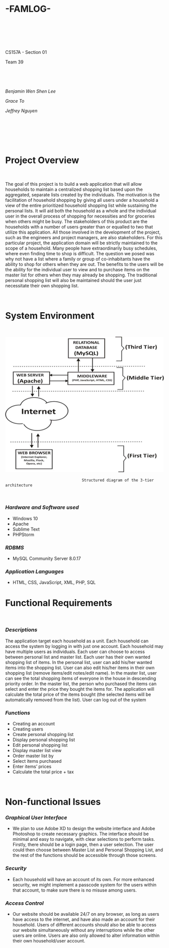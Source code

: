 &nbsp;
# -FAMLOG-
&nbsp;

&nbsp;

&nbsp;

CS157A - Section 01

Team 39

&nbsp;

&nbsp;

*Benjamin Wen Shen Lee*

*Grace To*

*Jeffrey Nguyen*

&nbsp;

&nbsp;

&nbsp;

# Project Overview
&nbsp;

The goal of this project is to build a web application that will allow households to maintain a centralized shopping list based upon the aggregated, separate lists created by the individuals.
The motivation is the facilitation of household shopping by giving all users under a household a view of the entire prioritized household shopping list while sustaining the personal lists. It will aid both the household as a whole and the individual user in the overall process of shopping for necessities and for groceries when others might be busy. The stakeholders of this product are the households with a number of users greater than or equalled to two that utilize this application. All those involved in the development of the project, such as the engineers and project managers, are also stakeholders. For this particular project, the application domain will be strictly maintained to the scope of a household. Many people have extraordinarily busy schedules, where even finding time to shop is difficult. The question we posed was why not have a list where a family or group of co-inhabitants have the ability to shop for others when they are out. The benefits to the users will be the ability for the individual user to view and to purchase items on the master list for others when they may already be shopping. The traditional personal shopping list will also be maintained should the user just necessitate their own shopping list. 


&emsp;

# System Environment
&nbsp;

![3-tier diagram](https://github.com/CS157A-Team39-FAMLOG/project_requirement/blob/master/structured_diagram_update.png)

                                      Structured diagram of the 3-tier architecture
&emsp;
###  *Hardware and Software used*
- Windows 10
- Apache
- Sublime Text
- PHPStorm
###  *RDBMS*
- MySQL Community Server 8.0.17
###  *Application Languages*
- HTML, CSS, JavaScript, XML, PHP, SQL

# Functional Requirements
&nbsp;

###  *Descriptions*
The application target each household as a unit. Each household can access the system by logging in with just one account. Each household may have multiple users as individuals. Each user can choose to access between personal list and master list. Each user has their own wanted shopping list of items. In the personal list, user can add his/her wanted items into the shopping list. User can also edit his/her items in their own shopping list (remove items/edit notes/edit name). In the master list, user can see the total shopping items of everyone in the house in descending priority order. In the master list, the person who purchased the items can select and enter the price they bought the items for. The application will calculate the total price of the items bought (the selected items will be automatically removed from the list). User can log out of the system

###  *Functions*
- Creating an account
- Creating users
- Create personal shopping list
- Display personal shopping list
- Edit personal shopping list
- Display master list view
- Order master list by
- Select items purchased
- Enter items’ prices
- Calculate the total price + tax

  
&emsp;

# Non-functional Issues
###  *Graphical User Interface*
- We plan to use Adobe XD to design the website interface and Adobe Photoshop to create necessary graphics. The interface should be minimal and easy to navigate, with clear selections to perform tasks. Firstly, there should be a login page, then a user selection. The user could then choose between Master List and Personal Shopping List, and the rest of the functions should be accessible through those screens.


###  *Security*
- Each household will have an account of its own. For more enhanced security, we might implement a passcode system for the users within that account, to make sure there is no misuse among users.


###  *Access Control*
- Our website should be available 24/7 on any browser, as long as users have access to the internet, and have also made an account for their household. Users of different accounts should also be able to access our website simultaneously without any interruptions while the other users are online. Users are also only allowed to alter information within their own household/user account. 


